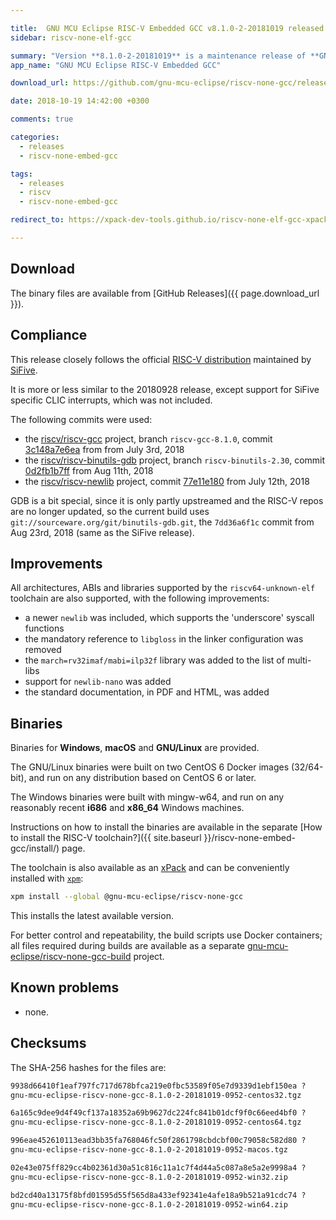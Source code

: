 ```yaml
---

title:  GNU MCU Eclipse RISC-V Embedded GCC v8.1.0-2-20181019 released
sidebar: riscv-none-elf-gcc

summary: "Version **8.1.0-2-20181019** is a maintenance release of **GNU MCU Eclipse RISC-V Embedded GCC**."
app_name: "GNU MCU Eclipse RISC-V Embedded GCC"

download_url: https://github.com/gnu-mcu-eclipse/riscv-none-gcc/releases/tag/v8.1.0-2-20181019/

date: 2018-10-19 14:42:00 +0300

comments: true

categories:
  - releases
  - riscv-none-embed-gcc

tags:
  - releases
  - riscv
  - riscv-none-embed-gcc

redirect_to: https://xpack-dev-tools.github.io/riscv-none-elf-gcc-xpack/blog/2018/10/19/riscv-none-gcc-v8-1-0-2-20181019-released

---
```


## Download

The binary files are available from [GitHub Releases]({{ page.download_url }}).

## Compliance

This release closely follows the official
[RISC-V distribution](https://github.com/riscv/riscv-gcc) maintained by
[SiFive](https://www.sifive.com).

It is more or less similar to the 20180928 release, except support for
SiFive specific CLIC interrupts, which was not included.

The following commits were used:

- the [riscv/riscv-gcc](https://github.com/riscv/riscv-gcc) project,
branch `riscv-gcc-8.1.0`, commit
[3c148a7e6ea](https://github.com/gnu-mcu-eclipse/riscv-none-gcc/commit/3c148a7e6ea1379e3a8e8b5350ec03a72e5d4137)
from from July 3rd, 2018
- the [riscv/riscv-binutils-gdb](https://github.com/riscv/riscv-binutils-gdb)
project, branch `riscv-binutils-2.30`, commit
[0d2fb1b7ff](https://github.com/gnu-mcu-eclipse/riscv-binutils-gdb/commit/0d2fb1b7ff9b94e40352306f1f8857b863c6f787)
from Aug 11th, 2018
- the [riscv/riscv-newlib](https://github.com/riscv/riscv-newlib) project,
commit [77e11e180](https://github.com/gnu-mcu-eclipse/riscv-newlib/commit/77e11e1800f57cac7f5468b2bd064100a44755d4)
from July 12th, 2018

GDB is a bit special, since it is only partly upstreamed and the RISC-V repos
are no longer updated, so the current build uses
`git://sourceware.org/git/binutils-gdb.git`, the `7dd36a6f1c` commit from
Aug 23rd, 2018 (same as the SiFive release).

## Improvements

All architectures, ABIs and libraries supported by the `riscv64-unknown-elf`
toolchain are also supported, with the following improvements:

* a newer `newlib` was included, which supports the 'underscore' syscall functions
* the mandatory reference to `libgloss` in the linker configuration was removed
* the `march=rv32imaf/mabi=ilp32f` library was added to the list of multi-libs
* support for `newlib-nano` was added
* the standard documentation, in PDF and HTML, was added

## Binaries

Binaries for **Windows**, **macOS** and **GNU/Linux** are provided.

The GNU/Linux binaries were built on two CentOS 6 Docker images (32/64-bit),
and run on any distribution based on CentOS 6 or later.

The Windows binaries were built with mingw-w64, and run on any reasonably
recent **i686** and **x86_64** Windows machines.

Instructions on how to install the binaries are available in the separate [How to install the RISC-V toolchain?]({{ site.baseurl }}/riscv-none-embed-gcc/install/) page.

The toolchain is also available as an
[xPack](https://www.npmjs.com/package/@gnu-mcu-eclipse/riscv-none-gcc)
and can be conveniently installed with
[`xpm`](https://www.npmjs.com/package/xpm):

```sh
xpm install --global @gnu-mcu-eclipse/riscv-none-gcc
```

This installs the latest available version.

For better control and repeatability, the build scripts use Docker
containers; all files required during builds are available as a separate
[gnu-mcu-eclipse/riscv-none-gcc-build](https://github.com/gnu-mcu-eclipse/riscv-none-gcc-build)
project.

## Known problems

* none.

## Checksums

The SHA-256 hashes for the files are:

```txt
9938d66410f1eaf797fc717d678bfca219e0fbc53589f05e7d9339d1ebf150ea ?
gnu-mcu-eclipse-riscv-none-gcc-8.1.0-2-20181019-0952-centos32.tgz

6a165c9dee9d4f49cf137a18352a69b9627dc224fc841b01dcf9f0c66eed4bf0 ?
gnu-mcu-eclipse-riscv-none-gcc-8.1.0-2-20181019-0952-centos64.tgz

996eae452610113ead3bb35fa768046fc50f2861798cbdcbf00c79058c582d80 ?
gnu-mcu-eclipse-riscv-none-gcc-8.1.0-2-20181019-0952-macos.tgz

02e43e075ff829cc4b02361d30a51c816c11a1c7f4d44a5c087a8e5a2e9998a4 ?
gnu-mcu-eclipse-riscv-none-gcc-8.1.0-2-20181019-0952-win32.zip

bd2cd40a13175f8bfd01595d55f565d8a433ef92341e4afe18a9b521a91cdc74 ?
gnu-mcu-eclipse-riscv-none-gcc-8.1.0-2-20181019-0952-win64.zip
```
